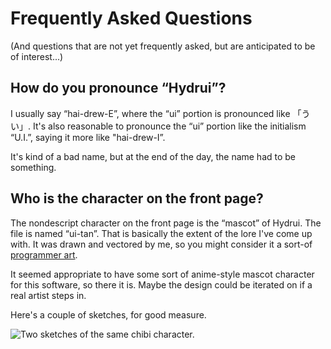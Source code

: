 # Frequently Asked Questions

(And questions that are not yet frequently asked, but are anticipated to be of interest...)

## How do you pronounce &ldquo;Hydrui&rdquo;?

I usually say &ldquo;hai-drew-E&rdquo;, where the &ldquo;ui&rdquo; portion is pronounced like 「うい」. It's also reasonable to pronounce the &ldquo;ui&rdquo; portion like the initialism &ldquo;U.I.&rdquo;, saying it more like "hai-drew-I&rdquo;.

It's kind of a bad name, but at the end of the day, the name had to be something.

## Who is the character on the front page?

The nondescript character on the front page is the &ldquo;mascot&rdquo; of Hydrui. The file is named &ldquo;ui-tan&rdquo;. That is basically the extent of the lore I've come up with. It was drawn and vectored by me, so you might consider it a sort-of [programmer art](https://en.wikipedia.org/wiki/Programmer_art).

It seemed appropriate to have some sort of anime-style mascot character for this software, so there it is. Maybe the design could be iterated on if a real artist steps in.

Here's a couple of sketches, for good measure.

![Two sketches of the same chibi character.](/assets/images/ui-sketches.png)
